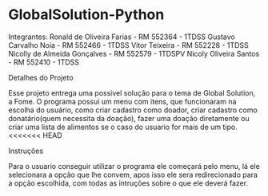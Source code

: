 # GlobalSolution-Python

Integrantes:
Ronald de Oliveira Farias - RM 552364 - 1TDSS
Gustavo Carvalho Noia - RM 552466 - 1TDSS
Vitor Teixeira - RM 552228 - 1TDSS
Nicolly de Almeida Gonçalves - RM 552579 - 1TDSPV
Nicoly Oliveira Santos - RM 552410 - 1TDSS

Detalhes do Projeto

Esse projeto entrega uma possivel solução para o tema de Global Solution, a Fome. O programa possui um menu com itens, que funcionaram na escolha do usuário, como criar cadastro como doador, criar cadastro como donatário(quem necessita da doação), fazer uma doação diretamente ou criar uma lista de alimentos se o caso do usuario for mais de um tipo.
<<<<<<< HEAD

Instruções

Para o usuario conseguir utilizar o programa ele começará pelo menu, lá ele selecionara a opção que lhe convem, apos isso ele sera redirecionado para a opção escolhida, com todas as intruções sobre o que ele deverá fazer.